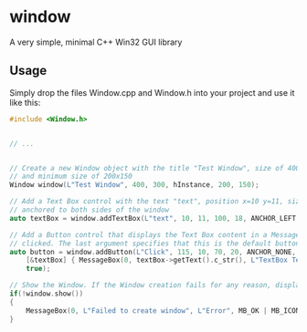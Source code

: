 # window

A very simple, minimal C++ Win32 GUI library

## Usage

Simply drop the files Window.cpp and Window.h into your project and use it like this:

```C++
#include <Window.h>


// ...


// Create a new Window object with the title "Test Window", size of 400x300
// and minimum size of 200x150
Window window(L"Test Window", 400, 300, hInstance, 200, 150);

// Add a Text Box control with the text "text", position x=10 y=11, size 100x18,
// anchored to both sides of the window
auto textBox = window.addTextBox(L"text", 10, 11, 100, 18, ANCHOR_LEFT | ANCHOR_RIGHT);

// Add a Button control that displays the Text Box content in a Message Box when
// clicked. The last argument specifies that this is the default button.
auto button = window.addButton(L"Click", 115, 10, 70, 20, ANCHOR_NONE,
	[&textBox] { MessageBox(0, textBox->getText().c_str(), L"TextBox Text", MB_OK); },
	true);

// Show the Window. If the Window creation fails for any reason, display a error message
if(!window.show())
{
	MessageBox(0, L"Failed to create window", L"Error", MB_OK | MB_ICONERROR);
}
```
